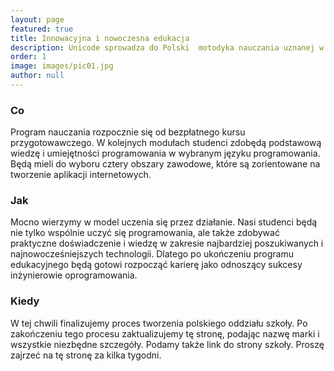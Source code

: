 ```yaml
---
layout: page
featured: true
title: Innowacyjna i nowoczesna edukacja
description: Unicode sprowadza do Polski  motodyka nauczania uznanej w Europie Środkowo-Wschodniej szkoły kształtujca profesjonalistów zajmujących się oprogramowaniem. Naszym celem jest kreowanie prawdziwych profesjonalistów w świecie programowania. <br/><strong>Dla nas, podobnie jak dla całej branży IT, najważniejsze są  umiejętności praktyczne</strong>.
order: 1
image: images/pic01.jpg
author: null
---
```


### Co

Program nauczania rozpocznie się od bezpłatnego kursu przygotowawczego. W kolejnych modułach studenci zdobędą podstawową wiedzę i umiejętności programowania w wybranym języku programowania. Będą mieli do wyboru cztery obszary zawodowe, które są zorientowane na tworzenie aplikacji internetowych.


### Jak

Mocno wierzymy w model uczenia się przez działanie. Nasi studenci będą nie tylko wspólnie uczyć się programowania, ale także zdobywać praktyczne doświadczenie i wiedzę w zakresie najbardziej poszukiwanych i najnowocześniejszych technologii. Dlatego po ukończeniu programu edukacyjnego będą gotowi rozpocząć karierę jako odnoszący sukcesy inżynierowie oprogramowania.


### Kiedy

W tej chwili finalizujemy proces tworzenia polskiego oddziału szkoły. Po zakończeniu tego procesu zaktualizujemy tę stronę, podając nazwę marki i wszystkie niezbędne szczegóły. Podamy także link do strony szkoły. Proszę zajrzeć na tę stronę za kilka tygodni.


